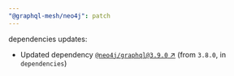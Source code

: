 ```yaml
---
"@graphql-mesh/neo4j": patch
---
```

dependencies updates:
  - Updated dependency [`@neo4j/graphql@3.9.0` ↗︎](https://www.npmjs.com/package/@neo4j/graphql/v/3.9.0) (from `3.8.0`, in `dependencies`)
